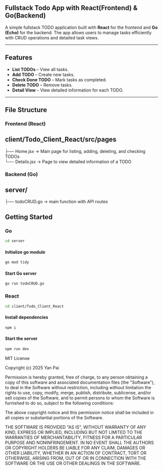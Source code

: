 ## Fullstack Todo App with React(Frontend) & Go(Backend)

A simple fullstack TODO application built with **React** for the frontend and **Go (Echo)** for the backend. The app allows users to manage tasks efficiently with CRUD operations and detailed task views.

---

## Features

- **List TODOs** – View all tasks.
- **Add TODO** – Create new tasks.
- **Check Done TODO** – Mark tasks as completed.
- **Delete TODO** – Remove tasks.
- **Detail View** – View detailed information for each TODO.

---

## File Structure

### Frontend (React)
client/Todo_Client_React/src/pages
---
├── Home.jsx       -> Main page for listing, adding, deleting, and checking TODOs <br>
└── Details.jsx    -> Page to view detailed information of a TODO

### Backend (Go)
server/
---
├── todoCRUD.go -> main function with API routes

## Getting Started

### Go
```bash
cd server
```

#### Initialize go module
```bash
go mod tidy
```

#### Start Go server
```bash
go run todoCRUD.go
```

### React
```bash
cd client/Todo_Client_React
```
#### Install dependencies
```bash
npm i
```
#### Start the server
```bash
npm run dev
```

MIT License

Copyright (c) 2025 Yan Pai

Permission is hereby granted, free of charge, to any person obtaining a copy
of this software and associated documentation files (the "Software"), to deal
in the Software without restriction, including without limitation the rights
to use, copy, modify, merge, publish, distribute, sublicense, and/or sell
copies of the Software, and to permit persons to whom the Software is
furnished to do so, subject to the following conditions:

The above copyright notice and this permission notice shall be included in all
copies or substantial portions of the Software.

THE SOFTWARE IS PROVIDED "AS IS", WITHOUT WARRANTY OF ANY KIND, EXPRESS OR
IMPLIED, INCLUDING BUT NOT LIMITED TO THE WARRANTIES OF MERCHANTABILITY,
FITNESS FOR A PARTICULAR PURPOSE AND NONINFRINGEMENT. IN NO EVENT SHALL THE
AUTHORS OR COPYRIGHT HOLDERS BE LIABLE FOR ANY CLAIM, DAMAGES OR OTHER
LIABILITY, WHETHER IN AN ACTION OF CONTRACT, TORT OR OTHERWISE, ARISING FROM,
OUT OF OR IN CONNECTION WITH THE SOFTWARE OR THE USE OR OTHER DEALINGS IN THE
SOFTWARE.
